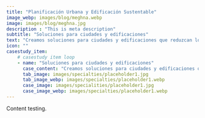 ```yaml
---
title: "Planificación Urbana y Edificación Sustentable"
image_webp: images/blog/meghna.webp
image: images/blog/meghna.jpg
description : "This is meta description"
subtitle: "Soluciones para ciudades y edificaciones"
text: "Creamos soluciones para ciudades y edificaciones que reduzcan los costos de inversión y mantenimiento, mejoren la calidad de vida de sus habitantes y tengan un buen desempeño ambiental y energético."
icon: ""
casestudy_item:
    # casestudy item loop
    - name: "Soluciones para ciudades y edificaciones"
      case_content: "Creamos soluciones para ciudades y edificaciones que reduzcan los costos de inversión y mantenimiento, mejoren la calidad de vida de sus habitantes y tengan un buen desempeño ambiental y energético."
      tab_image: images/specialties/placeholder1.jpg
      tab_image_webp: images/specialties/placeholder1.webp
      case_image: images/specialities/placeholder1.jpg
      case_image_webp: images/specialties/placeholder1.webp
---
```


Content testing.